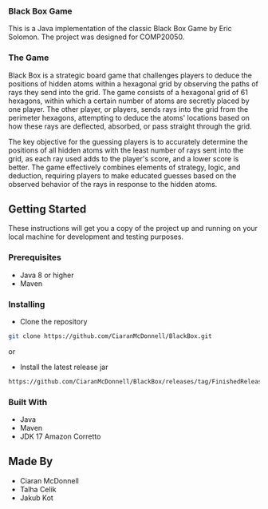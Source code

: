 ### Black Box Game

This is a Java implementation of the classic Black Box Game by Eric Solomon. The project was designed for COMP20050.

### The Game
Black Box is a strategic board game that challenges players to deduce the positions of hidden atoms within a hexagonal grid by observing the paths of rays they send into the grid. The game consists of a hexagonal grid of 61 hexagons, within which a certain number of atoms are secretly placed by one player. The other player, or players, sends rays into the grid from the perimeter hexagons, attempting to deduce the atoms' locations based on how these rays are deflected, absorbed, or pass straight through the grid.

The key objective for the guessing players is to accurately determine the positions of all hidden atoms with the least number of rays sent into the grid, as each ray used adds to the player's score, and a lower score is better. The game effectively combines elements of strategy, logic, and deduction, requiring players to make educated guesses based on the observed behavior of the rays in response to the hidden atoms.

## Getting Started

These instructions will get you a copy of the project up and running on your local machine for development and testing purposes.

### Prerequisites

- Java 8 or higher
- Maven

### Installing

* Clone the repository
```bash
git clone https://github.com/CiaranMcDonnell/BlackBox.git
```
or

* Install the latest release jar
```bash
https://github.com/CiaranMcDonnell/BlackBox/releases/tag/FinishedRelease
```

### Built With
* Java
* Maven
* JDK 17 Amazon Corretto


## Made By
- Ciaran McDonnell 
- Talha Celik
- Jakub Kot
